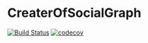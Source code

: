 # CreaterOfSocialGraph
[![Build Status](https://travis-ci.org/MrBarrymore/CreaterOfSocialGraph.svg?branch=LogicBeta)](https://travis-ci.org/MrBarrymore/CreaterOfSocialGraph)
[![codecov](https://codecov.io/gh/MrBarrymore/CreaterOfSocialGraph/branch/LogicBeta/graph/badge.svg)](https://codecov.io/gh/MrBarrymore/CreaterOfSocialGraph)
